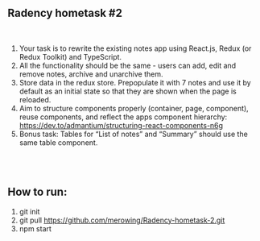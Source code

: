## Radency hometask #2
<br>

1.	Your task is to rewrite the existing notes app using React.js, Redux (or Redux Toolkit) and TypeScript.
2.	All the functionality should be the same - users can add, edit and remove notes, archive and unarchive them.  
3.	Store data in the redux store. Prepopulate it with 7 notes and use it by default as an initial state so that they are shown when the page is reloaded.
4.	Aim to structure components properly (container, page, component), reuse components, and reflect the apps component hierarchy:
https://dev.to/admantium/structuring-react-components-n6g
5.	Bonus task: Tables for “List of notes” and “Summary” should use the same table component.
<br>
<br>

## How to run:
1. git init
2. git pull https://github.com/merowing/Radency-hometask-2.git
3. npm start